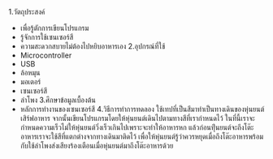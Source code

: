 1.วัตถุประสงค์
- เพื่อรู้ตักการเขียนโปรแกรม
- รู้จักการใช้เซนเซอร์สี
- ความสะดวกสบายไม่ต้องไปหยิบอาหารเอง
2.อุปกรณ์ที่ใช้
- Microcontroller
- USB
- ล้อหมุน
- มอเตอร์
- เซนเซอร์สี
- ลำโพง
3.ศึกษาข้อมูลเบื้องต้น
- หลักการทำงานของเซนเซอร์สี
4.วิธีการทำการทดลอง
ใช้เทปที่เป็นสีมาทำเป็นทางเดินของหุ่นยนต์เสิร์ฟอาหาร จากนั้นเขียนโปรแกรมโดยให้หุ่นยนต์เดินไปตามทางสีที่เรากำหนดไว้ ในที่นี้เราจะกำหนดความเร็วไม่ให้หุ่นยนต์วิ่งเร็วเกินไปเพราะจะทำให้อาหารหก แล้วก่อนทีุ่่นยนต์จะถึงโต๊ะอาหารเราจะใช้สีที่แตกต่างจากทางเดินมาติดไว้ เพื่อให้หุ่นยนต์รู้ว่าควรหยุดเมื่อถึงโต๊ะอาหารพร้อมกับใช้ลำโพงส่งเสียงร้องเตือนเมื่อหุ่นยนต์มาถึงโต๊ะอาหารด้วย

